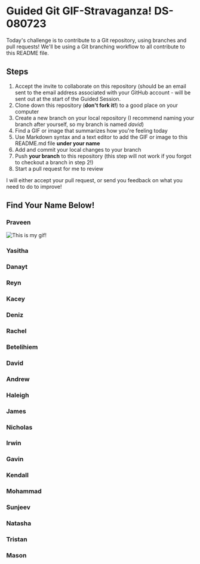 # Guided Git GIF-Stravaganza! DS-080723

Today's challenge is to contribute to a Git repository, using branches and pull requests! We'll be using a Git branching workflow to all contribute to this README file.

## Steps

1. Accept the invite to collaborate on this repository (should be an email sent to the email address associated with your GitHub account - will be sent out at the start of the Guided Session.
2. Clone down this repository (**don't fork it!**) to a good place on your computer
3. Create a new branch on your local repository (I recommend naming your branch after yourself, so my branch is named _david_)
4. Find a GIF or image that summarizes how you're feeling today
5. Use Markdown syntax and a text editor to add the GIF or image to this README.md file **under your name**
6. Add and commit your local changes to your branch
7. Push **your branch** to this repository (this step will not work if you forgot to checkout a branch in step 2!)
8. Start a pull request for me to review

I will either accept your pull request, or send you feedback on what you need to do to improve!

## Find Your Name Below!

### Praveen

![This is my gif!](https://media.giphy.com/media/3o7527pa7qs9kCG78A/giphy.gif)

### Yasitha


### Danayt


### Reyn


### Kacey


### Deniz


### Rachel


### Betelihiem


### David


### Andrew


### Haleigh


### James


### Nicholas


### Irwin


### Gavin


### Kendall


### Mohammad


### Sunjeev


### Natasha


### Tristan


### Mason

